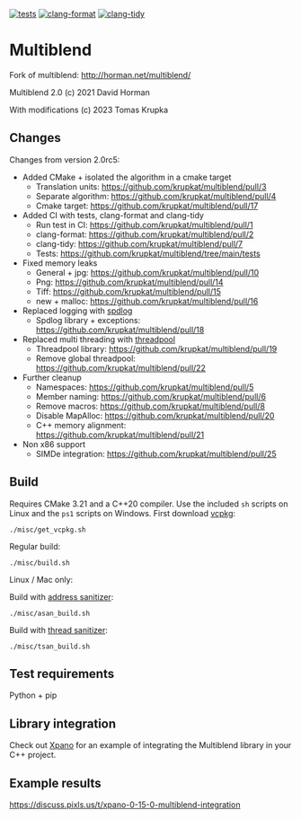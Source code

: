 [![tests](https://github.com/krupkat/multiblend/actions/workflows/build.yml/badge.svg?branch=main)](https://github.com/krupkat/multiblend/actions/workflows/build.yml)
[![clang-format](https://github.com/krupkat/multiblend/actions/workflows/clang-format-check.yml/badge.svg?branch=main)](https://github.com/krupkat/multiblend/actions/workflows/clang-format-check.yml)
[![clang-tidy](https://github.com/krupkat/multiblend/actions/workflows/clang-tidy-check.yml/badge.svg?branch=main)](https://github.com/krupkat/multiblend/actions/workflows/clang-tidy-check.yml)

# Multiblend
Fork of multiblend: http://horman.net/multiblend/

Multiblend 2.0 (c) 2021 David Horman

With modifications (c) 2023 Tomas Krupka

## Changes

Changes from version 2.0rc5:

- Added CMake + isolated the algorithm in a cmake target
  - Translation units: https://github.com/krupkat/multiblend/pull/3
  - Separate algorithm: https://github.com/krupkat/multiblend/pull/4
  - Cmake target: https://github.com/krupkat/multiblend/pull/17
- Added CI with tests, clang-format and clang-tidy
  - Run test in CI: https://github.com/krupkat/multiblend/pull/1
  - clang-format: https://github.com/krupkat/multiblend/pull/2
  - clang-tidy: https://github.com/krupkat/multiblend/pull/7
  - Tests: https://github.com/krupkat/multiblend/tree/main/tests
- Fixed memory leaks
  - General + jpg: https://github.com/krupkat/multiblend/pull/10
  - Png: https://github.com/krupkat/multiblend/pull/14
  - Tiff: https://github.com/krupkat/multiblend/pull/15
  - new + malloc: https://github.com/krupkat/multiblend/pull/16
- Replaced logging with [spdlog](https://github.com/gabime/spdlog/)
  - Spdlog library + exceptions: https://github.com/krupkat/multiblend/pull/18
- Replaced multi threading with [threadpool](https://github.com/bshoshany/thread-pool)
  - Threadpool library: https://github.com/krupkat/multiblend/pull/19
  - Remove global threadpool: https://github.com/krupkat/multiblend/pull/22
- Further cleanup
  - Namespaces: https://github.com/krupkat/multiblend/pull/5
  - Member naming: https://github.com/krupkat/multiblend/pull/6
  - Remove macros: https://github.com/krupkat/multiblend/pull/8
  - Disable MapAlloc: https://github.com/krupkat/multiblend/pull/20
  - C++ memory alignment: https://github.com/krupkat/multiblend/pull/21
- Non x86 support
  - SIMDe integration: https://github.com/krupkat/multiblend/pull/25

## Build

Requires CMake 3.21 and a C++20 compiler. Use the included `sh` scripts on Linux and the `ps1` scripts on Windows. First download [vcpkg](https://github.com/microsoft/vcpkg):

```
./misc/get_vcpkg.sh
```

Regular build:

```
./misc/build.sh
```

Linux / Mac only:

Build with [address sanitizer](https://github.com/google/sanitizers/wiki/AddressSanitizer):

```
./misc/asan_build.sh
```

Build with [thread sanitizer](https://github.com/google/sanitizers/wiki/ThreadSanitizerCppManual):

```
./misc/tsan_build.sh
```

## Test requirements

Python + pip

## Library integration

Check out [Xpano](https://github.com/krupkat/xpano) for an example of integrating the Multiblend library in your C++ project.

## Example results

https://discuss.pixls.us/t/xpano-0-15-0-multiblend-integration
